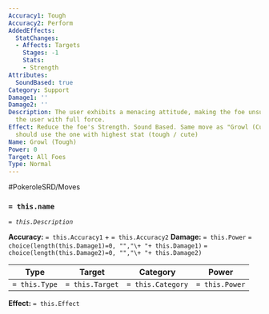 ```yaml
---
Accuracy1: Tough
Accuracy2: Perform
AddedEffects:
  StatChanges:
  - Affects: Targets
    Stages: -1
    Stats:
    - Strength
Attributes:
  SoundBased: true
Category: Support
Damage1: ''
Damage2: ''
Description: The user exhibits a menacing attitude, making the foe unsure about attacking
  the user with full force.
Effect: Reduce the foe's Strength. Sound Based. Same move as "Growl (Cute)", the user
  should use the one with highest stat (tough / cute)
Name: Growl (Tough)
Power: 0
Target: All Foes
Type: Normal
---
```


#PokeroleSRD/Moves

### `= this.name` 
*`= this.Description`*

**Accuracy:** `= this.Accuracy1` + `= this.Accuracy2`
**Damage:** `= this.Power` `= choice(length(this.Damage1)=0, "","\+ "+ this.Damage1)` `= choice(length(this.Damage2)=0, "","\+ "+ this.Damage2)`

| Type          | Target          | Category          | Power          |
| ------------- | --------------- | ----------------  | -------------- |
| `= this.Type` | `= this.Target` | `= this.Category` | `= this.Power` | 

**Effect:** `= this.Effect`